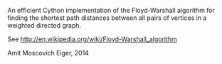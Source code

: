An efficient Cython implementation of the Floyd-Warshall algorithm for finding the shortest path distances between all pairs of vertices in a weighted directed graph.

See http://en.wikipedia.org/wiki/Floyd-Warshall_algorithm

Amit Moscovich Eiger, 2014
